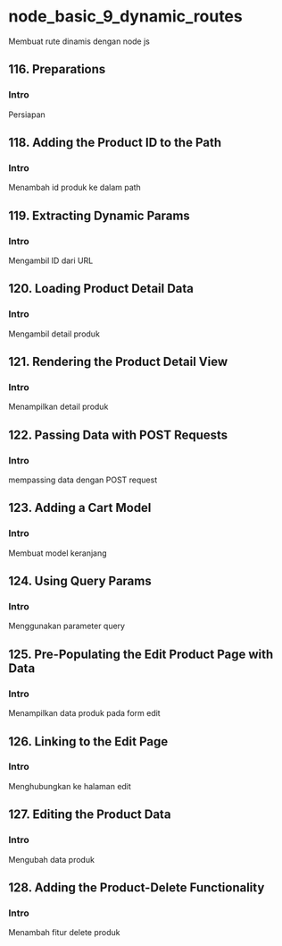 # node_basic_9_dynamic_routes

Membuat rute dinamis dengan node js

## 116. Preparations

### Intro

Persiapan

## 118. Adding the Product ID to the Path

### Intro

Menambah id produk ke dalam path

## 119. Extracting Dynamic Params

### Intro

Mengambil ID dari URL

## 120. Loading Product Detail Data

### Intro

Mengambil detail produk

## 121. Rendering the Product Detail View

### Intro

Menampilkan detail produk

## 122. Passing Data with POST Requests

### Intro

mempassing data dengan POST request

## 123. Adding a Cart Model

### Intro

Membuat model keranjang

## 124. Using Query Params

### Intro

Menggunakan parameter query

## 125. Pre-Populating the Edit Product Page with Data

### Intro

Menampilkan data produk pada form edit

## 126. Linking to the Edit Page

### Intro

Menghubungkan ke halaman edit

## 127. Editing the Product Data

### Intro

Mengubah data produk

## 128. Adding the Product-Delete Functionality

### Intro

Menambah fitur delete produk
